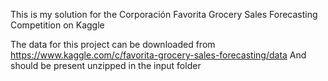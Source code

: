This is my solution for the Corporación Favorita Grocery Sales Forecasting Competition on Kaggle

The data for this project can be downloaded from https://www.kaggle.com/c/favorita-grocery-sales-forecasting/data
And should be present unzipped in the input folder
